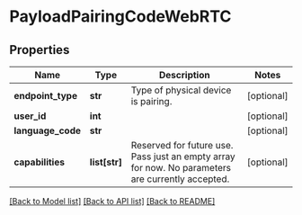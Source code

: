 # PayloadPairingCodeWebRTC

## Properties
Name | Type | Description | Notes
------------ | ------------- | ------------- | -------------
**endpoint_type** | **str** | Type of physical device is pairing. | [optional] 
**user_id** | **int** |  | [optional] 
**language_code** | **str** |  | [optional] 
**capabilities** | **list[str]** | Reserved for future use. Pass just an empty array for now. No parameters are currently accepted. | [optional] 

[[Back to Model list]](../README.md#documentation-for-models) [[Back to API list]](../README.md#documentation-for-api-endpoints) [[Back to README]](../README.md)


